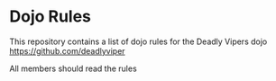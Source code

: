 Dojo Rules
==========

This repository contains a list of dojo rules for the Deadly Vipers dojo
https://github.com/deadlyviper

All members should read the rules
